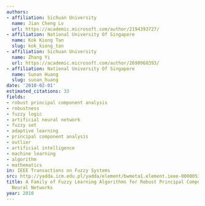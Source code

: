 ```yaml
---
authors:
- affiliation: Sichuan University
  name: Jian Cheng Lv
  url: https://academic.microsoft.com/author/2194393727/
- affiliation: National University Of Singapore
  name: Kok Kiong Tan
  slug: kok_kiong_tan
- affiliation: Sichuan University
  name: Zhang Yi
  url: https://academic.microsoft.com/author/2690968393/
- affiliation: National University Of Singapore
  name: Sunan Huang
  slug: sunan_huang
date: '2010-02-01'
estimated_citations: 33
fields:
- robust principal component analysis
- robustness
- fuzzy logic
- artificial neural network
- fuzzy set
- adaptive learning
- principal component analysis
- outlier
- artificial intelligence
- machine learning
- algorithm
- mathematics
in: IEEE Transactions on Fuzzy Systems
src: http://yadda.icm.edu.pl/yadda/element/bwmeta1.element.ieee-000005353714
title: A Family of Fuzzy Learning Algorithms for Robust Principal Component Analysis
  Neural Networks
year: 2010
---
```

